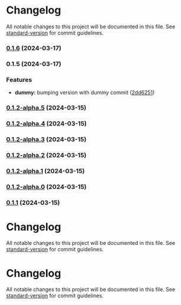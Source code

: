 # Changelog

All notable changes to this project will be documented in this file. See [standard-version](https://github.com/conventional-changelog/standard-version) for commit guidelines.

### [0.1.6](https://github.com/qvotaxon/translation-file-watcher/compare/v0.1.5-alpha.0...v0.1.6) (2024-03-17)

### 0.1.5 (2024-03-17)


### Features

* **dummy:** bumping version with dummy commit ([2dd6251](https://github.com/qvotaxon/translation-file-watcher/commit/2dd6251b1bd1e24ed712d608efec7879762f7d96))

### [0.1.2-alpha.5](https://github.com/qvotaxon/translation-file-watcher/compare/v0.1.2-alpha.4...v0.1.2-alpha.5) (2024-03-15)

### [0.1.2-alpha.4](https://github.com/qvotaxon/translation-file-watcher/compare/v0.1.2-alpha.3...v0.1.2-alpha.4) (2024-03-15)

### [0.1.2-alpha.3](https://github.com/qvotaxon/translation-file-watcher/compare/v0.1.2-alpha.2...v0.1.2-alpha.3) (2024-03-15)

### [0.1.2-alpha.2](https://github.com/qvotaxon/translation-file-watcher/compare/v0.1.2-alpha.1...v0.1.2-alpha.2) (2024-03-15)

### [0.1.2-alpha.1](https://github.com/qvotaxon/translation-file-watcher/compare/v0.1.2-alpha.0...v0.1.2-alpha.1) (2024-03-15)

### [0.1.2-alpha.0](https://github.com/qvotaxon/translation-file-watcher/compare/v0.1.1...v0.1.2-alpha.0) (2024-03-15)

### [0.1.1](https://github.com/qvotaxon/translation-file-watcher/compare/v0.0.7...v0.1.1) (2024-03-15)

# Changelog

All notable changes to this project will be documented in this file. See [standard-version](https://github.com/conventional-changelog/standard-version) for commit guidelines.

# Changelog

All notable changes to this project will be documented in this file. See [standard-version](https://github.com/conventional-changelog/standard-version) for commit guidelines.
